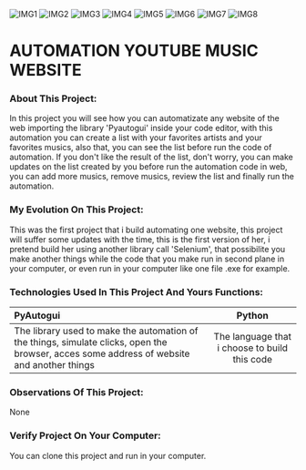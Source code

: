 ![IMG1](https://user-images.githubusercontent.com/43014726/212495892-bd6c898d-d47a-4022-a070-1712d25185c2.JPG)
![IMG2](https://user-images.githubusercontent.com/43014726/212495893-58670a8f-3a31-4bed-9a08-31252ac12bd8.JPG)
![IMG3](https://user-images.githubusercontent.com/43014726/212495884-f6737b99-db38-4f2b-9c47-5e3bcd4bc5b4.JPG)
![IMG4](https://user-images.githubusercontent.com/43014726/212495885-ea5ba6e1-bd8c-4e38-80d0-a4572be42dc6.JPG)
![IMG5](https://user-images.githubusercontent.com/43014726/212495887-b8851571-ec09-48ac-b668-984fd1eceaaa.JPG)
![IMG6](https://user-images.githubusercontent.com/43014726/212495888-a7eba458-95af-4f4d-9c5d-1f49656c7a1d.JPG)
![IMG7](https://user-images.githubusercontent.com/43014726/212495890-fba1cb14-86dd-4243-89dc-7fae1fdda695.JPG)
![IMG8](https://user-images.githubusercontent.com/43014726/212495891-389c654b-bb4f-48e3-9332-679082df2627.JPG)

# AUTOMATION YOUTUBE MUSIC WEBSITE

### About This Project:
In this project you will see how you can automatizate any website of the web importing the library 'Pyautogui' inside your code editor, with this automation you can create a list with your favorites artists and your favorites musics, also that, you can see the list before run the code of automation. If you don't like the result of the list, don't worry, you can make updates on the list created by you before run the automation code in web, you can add more musics, remove musics, review the list and finally run the automation.

### My Evolution On This Project:
This was the first project that i build automating one website, this project will suffer some updates with the time, this is the first version of her, i pretend build her using another library call 'Selenium', that possibilite you make another things while the code that you make run in second plane in your computer, or even run in  your computer like one file .exe for example.

### Technologies Used In This Project And Yours Functions:

PyAutogui | Python
:--------- | :------: 
The library used to make the automation of the things, simulate clicks, open the browser, acces some address of website and another things | The language that i choose to build this code

### Observations Of This Project:
None

### Verify Project On Your Computer:
You can clone this project and run in your computer.
